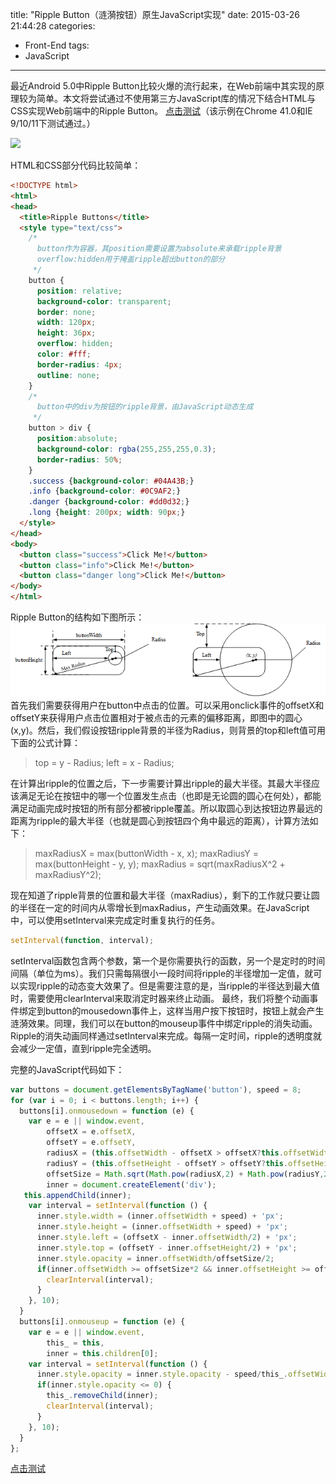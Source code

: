title: "Ripple Button（涟漪按钮）原生JavaScript实现"
date: 2015-03-26 21:44:28
categories:
- Front-End
tags:
- JavaScript
---
最近Android 5.0中Ripple Button比较火爆的流行起来，在Web前端中其实现的原理较为简单。本文将尝试通过不使用第三方JavaScript库的情况下结合HTML与CSS实现Web前端中的Ripple Button。
[点击测试](/demo/ripple-buttons.html)（该示例在Chrome 41.0和IE 9/10/11下测试通过。）

![](/thumbnails/t3.jpg)

<!--more-->

HTML和CSS部分代码比较简单：
```html
<!DOCTYPE html>
<html>
<head>
  <title>Ripple Buttons</title>
  <style type="text/css">
    /* 
      button作为容器，其position需要设置为absolute来承载ripple背景
      overflow:hidden用于掩盖ripple超出button的部分
     */
    button {
      position: relative;
      background-color: transparent;
      border: none;
      width: 120px;
      height: 36px;
      overflow: hidden;
      color: #fff;
      border-radius: 4px;
      outline: none;
    }
    /* 
      button中的div为按钮的ripple背景，由JavaScript动态生成
     */
    button > div {
      position:absolute;
      background-color: rgba(255,255,255,0.3);
      border-radius: 50%;
    }
    .success {background-color: #04A43B;}
    .info {background-color: #0C9AF2;}
    .danger {background-color: #dd0d32;}
    .long {height: 200px; width: 90px;}
  </style>
</head>
<body>
  <button class="success">Click Me!</button>
  <button class="info">Click Me!</button>
  <button class="danger long">Click Me!</button>
</body>
</html>
```

Ripple Button的结构如下图所示：
![](/images/ripple-button-proto.png)
首先我们需要获得用户在button中点击的位置。可以采用onclick事件的offsetX和offsetY来获得用户点击位置相对于被点击的元素的偏移距离，即图中的圆心(x,y)。然后，我们假设按钮ripple背景的半径为Radius，则背景的top和left值可用下面的公式计算：
> top = y - Radius; left = x - Radius;

在计算出ripple的位置之后，下一步需要计算出ripple的最大半径。其最大半径应该满足无论在按钮中的哪一个位置发生点击（也即是无论圆的圆心在何处），都能满足动画完成时按钮的所有部分都被ripple覆盖。所以取圆心到达按钮边界最远的距离为ripple的最大半径（也就是圆心到按钮四个角中最远的距离），计算方法如下：
> maxRadiusX = max(buttonWidth - x, x);
> maxRadiusY = max(buttonHeight - y, y);
> maxRadius = sqrt(maxRadiusX^2 + maxRadiusY^2);

现在知道了ripple背景的位置和最大半径（maxRadius），剩下的工作就只要让圆的半径在一定的时间内从零增长到maxRadius，产生动画效果。在JavaScript中，可以使用setInterval来完成定时重复执行的任务。
```js
setInterval(function, interval);
```
setInterval函数包含两个参数，第一个是你需要执行的函数，另一个是定时的时间间隔（单位为ms）。我们只需每隔很小一段时间将ripple的半径增加一定值，就可以实现ripple的动态变大效果了。但是需要注意的是，当ripple的半径达到最大值时，需要使用clearInterval来取消定时器来终止动画。
最终，我们将整个动画事件绑定到button的mousedown事件上，这样当用户按下按钮时，按钮上就会产生涟漪效果。同理，我们可以在button的mouseup事件中绑定ripple的消失动画。Ripple的消失动画同样通过setInterval来完成。每隔一定时间，ripple的透明度就会减少一定值，直到ripple完全透明。

完整的JavaScript代码如下：
```js
var buttons = document.getElementsByTagName('button'), speed = 8;
for (var i = 0; i < buttons.length; i++) {
  buttons[i].onmousedown = function (e) {
    var e = e || window.event,
        offsetX = e.offsetX,
        offsetY = e.offsetY,
        radiusX = (this.offsetWidth - offsetX > offsetX?this.offsetWidth - offsetX:offsetX),
        radiusY = (this.offsetHeight - offsetY > offsetY?this.offsetHeight - offsetY:offsetY),
        offsetSize = Math.sqrt(Math.pow(radiusX,2) + Math.pow(radiusY,2)),
        inner = document.createElement('div');
   this.appendChild(inner);
    var interval = setInterval(function () {
      inner.style.width = (inner.offsetWidth + speed) + 'px';
      inner.style.height = (inner.offsetWidth + speed) + 'px';
      inner.style.left = (offsetX - inner.offsetWidth/2) + 'px';
      inner.style.top = (offsetY - inner.offsetHeight/2) + 'px';
      inner.style.opacity = inner.offsetWidth/offsetSize/2;
      if(inner.offsetWidth >= offsetSize*2 && inner.offsetHeight >= offsetSize*2) {
        clearInterval(interval);
      }
    }, 10);
  }
  buttons[i].onmouseup = function (e) {
    var e = e || window.event,
        this_ = this,
        inner = this.children[0];
    var interval = setInterval(function () {
      inner.style.opacity = inner.style.opacity - speed/this_.offsetWidth;
      if(inner.style.opacity <= 0) {
        this_.removeChild(inner);
        clearInterval(interval);
      }
    }, 10);
  }
};
```
[点击测试](/demo/ripple-buttons.html)